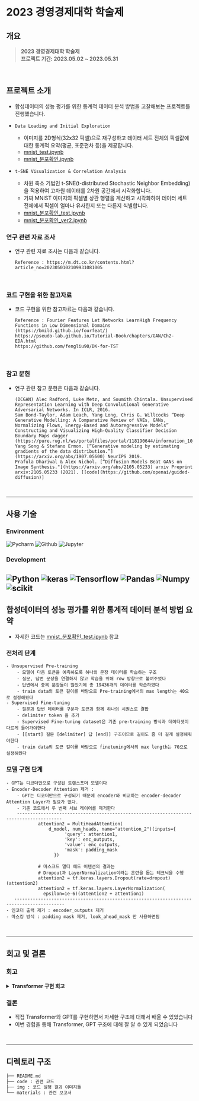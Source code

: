 # 2023 경영경제대학 학술제

## 개요
> **2023 경영경제대학 학술제** <br/> 
> **프로젝트 기간: 2023.05.02 ~ 2023.05.31** <br/>

<br>

## 프로젝트 소개
- 합성데이터의 성능 평가를 위한 통계적 데이터 분석 방법을 고찰해보는 프로젝트틀 진행했습니다.

- `Data Loading and Initial Exploration`
  - 이미지를 2D형식(32x32 픽셀)으로 재구성하고 데이터 세트 전체의 픽셀값에 대한 통계적 요약(평균, 표준편차 등)을 제공합니다.
  - [mnist_test.ipynb](https://github.com/jsh1021902/AI_Detective/blob/main/code/mnist_test.ipynb)
  - [mnist_분포확인.ipynb](https://github.com/jsh1021902/AI_Detective/blob/main/code/mnist_%EB%B6%84%ED%8F%AC%ED%99%95%EC%9D%B8.ipynb)
- `t-SNE Visualization & Correlation Analysis`
  - 차원 축소 기법인 t-SNE(t-distributed Stochastic Neighbor Embedding)을 적용하여 고차원 데이터를 2차원 공간에서 시각화합니다.
  - 가짜 MNIST 이미지의 픽셀별 상관 행렬을 계산하고 시각화하여 데이터 세트 전체에서 픽셀이 얼마나 유사한지 또는 다른지 식별합니다.
  - [mnist_분포확인_test.ipynb](https://github.com/jsh1021902/AI_Detective/blob/main/code/mnist_%EB%B6%84%ED%8F%AC%ED%99%95%EC%9D%B8_test.ipynb)
  - [mnist_분포확인_ver2.ipynb](https://github.com/jsh1021902/AI_Detective/blob/main/code/mnist_%EB%B6%84%ED%8F%AC%ED%99%95%EC%9D%B8_ver2.ipynb)



### 연구 관련 자료 조사
- 연구 관련 자료 조사는 다음과 같습니다.
  ```text
  Reference : https://m.dt.co.kr/contents.html?article_no=2023050102109931081005
  ```
<br>

### 코드 구현을 위한 참고자료
- 코드 구현을 위한 참고자료는 다음과 같습니다.
  ```text
  Reference : Fourier Features Let Networks LearnHigh Frequency Functions in Low Dimensional Domains (https://bmild.github.io/fourfeat/)
  https://pseudo-lab.github.io/Tutorial-Book/chapters/GAN/Ch2-EDA.html
  https://github.com/fengliu90/DK-for-TST
  ```
<br>

### 참고 문헌
- 연구 관련 참고 문헌은 다음과 같습니다.
  ```text
  (DCGAN) Alec Radford, Luke Metz, and Soumith Chintala. Unsupervised Representation Learning with Deep Convolutional Generative Adversarial Networks. In ICLR, 2016.
  Sam Bond-Taylor, Adam Leach, Yang Long, Chris G. Willcocks “Deep Generative Modelling: A Comparative Review of VAEs, GANs, Normalizing Flows, Energy-Based and Autoregressive Models”
  Constructing and Visualizing High-Quality Classifier Decision Boundary Maps dagger (https://pure.rug.nl/ws/portalfiles/portal/118190644/information_10_00280.pdf)
  Yang Song & Stefano Ermon. [“Generative modeling by estimating gradients of the data distribution.”](https://arxiv.org/abs/1907.05600) NeurIPS 2019.
  Prafula Dhariwal & Alex Nichol. [“Diffusion Models Beat GANs on Image Synthesis."](https://arxiv.org/abs/2105.05233) arxiv Preprint arxiv:2105.05233 (2021). [[code](https://github.com/openai/guided-diffusion)]
  ```
<br>

----

## 사용 기술

### Environment
![Pycharm](https://img.shields.io/badge/PyCharm-000000.svg?&style=for-the-badge&logo=PyCharm&logoColor=white)
![Github](https://img.shields.io/badge/GitHub-181717?style=for-the-badge&logo=GitHub&logoColor=white)
![Jupyter](https://img.shields.io/badge/Jupyter-F37626.svg?&style=for-the-badge&logo=Jupyter&logoColor=white)

### Development
![Python](https://img.shields.io/badge/Python-3776AB?style=for-the-badge&logo=python&logoColor=white)
![keras](https://img.shields.io/badge/Keras-D00000?style=for-the-badge&logo=Keras&logoColor=white)
![Tensorflow](https://img.shields.io/badge/TensorFlow-FF6F00?style=for-the-badge&logo=tensorflow&logoColor=white)
![Pandas](https://img.shields.io/badge/Pandas-2C2D72?style=for-the-badge&logo=pandas&logoColor=white)
![Numpy](https://img.shields.io/badge/Numpy-777BB4?style=for-the-badge&logo=numpy&logoColor=white)
![scikit](https://img.shields.io/badge/scikit_learn-F7931E?style=for-the-badge&logo=scikit-learn&logoColor=white)
<br>
----
## 합성데이터의 성능 평가를 위한 통계적 데이터 분석 방법 요약
- 자세한 코드는 [mnist_분포확인_test.ipynb](https://github.com/jsh1021902/AI_Detective/blob/main/code/mnist_%EB%B6%84%ED%8F%AC%ED%99%95%EC%9D%B8_test.ipynb) 참고

### 전처리 단계
    - Unsupervised Pre-training
        - 모델이 다음 토큰을 예측하도록 하나의 문장 데이터를 학습하는 구조
        - 질문, 답변 문장을 연결하지 않고 학습을 위해 row 방향으로 붙여주었다
        - 답변에서 중복 문장들이 많았기에 총 19436개의 데이터를 학습하였다
        - train data의 토큰 길이를 바탕으로 Pre-training에서의 max length는 40으로 설정해줬다
    - Supervised Fine-tuning
        - 질문과 답변 데이터를 구분자 토큰과 함께 하나의 시퀀스로 결합
        - delimiter token 을 추가
        - Supervised Fine-tuning dataset은 기존 pre-training 방식과 데이터셋이 다르게 들어가야한다
        - [[start] 질문 [delimiter] 답 [end]] 구조이므로 길이도 좀 더 길게 설정해줘야한다
        - train data의 토큰 길이를 바탕으로 finetuning에서의 max length는 70으로 설정해줬다

### 모델 구현 단계
    - GPT는 디코더만으로 구성된 트랜스포머 모델이다
    - Encoder-Decoder Attention 제거 :
        - GPT는 디코더만으로 구성되기 때문에 encoder와 비교하는 encoder-decoder Attention Layer가 필요가 없다.
        - 기존 코드에서 두 번째 서브 레이어를 제거한다
        ---------------------------------------------------------------------------------------
                attention2 = MultiHeadAttention(
                    d_model, num_heads, name="attention_2")(inputs={
                          'query': attention1,
                          'key': enc_outputs,
                          'value': enc_outputs,
                          'mask': padding_mask
                      })

                # 마스크드 멀티 헤드 어텐션의 결과는
                # Dropout과 LayerNormalization이라는 훈련을 돕는 테크닉을 수행
                attention2 = tf.keras.layers.Dropout(rate=dropout)(attention2)
                attention2 = tf.keras.layers.LayerNormalization(
                  epsilon=1e-6)(attention2 + attention1)
       -----------------------------------------------------------------------------------------
    - 인코더 출력 제거 : encoder_outputs 제거
    - 마스킹 방식 : padding mask 제거, look_ahead_mask 만 사용하면됨

<br>

----
회고 및 결론
---
### 회고
<details>
  <summary><b>Transformer 구현 회고</b></summary>
  <div markdown="1">
    <li> 배운 점 </li>
      <ul>
        <li>transformer의 구조에 대해 좀 더 명확히 이해할 수 있었다 </li>
        <li>custom 모델 저장하는 방법을 배웠다 </li>
        <li>숫자를 제거하는 전처리 제거만으로도 대답이 확연히 달라지는 것을 볼 수 있었다 </li>
        <li>underfitting 상황을 생각해서 epoch을 높였더니 성능이 향상되었다</li>
      </ul>
    <li> 아쉬운 점 </li>
      <ul>
        <li>프로젝트에서 한글 토큰을 잘 만들지 못해서 아쉬웠다</li>
        <li>토큰화를 잘 하지 못해서 띄어쓰기에 따라서 답변이 달라진다</li>
      </ul>
    <li> 느낀 점 </li>
      <ul>
        <li>어려운 개념이라도 노력하면 이해할 수 있다는 것을 느꼈다</li>
        <li>챗봇도 결국 어떤 데이터를 학습하냐에 따라 대답이 달라진다</li>
      </ul>
    <li> 어려웠던 점 </li>
      <ul>
        <li>transformer의 구조를 이해하는데 어려웠다</li>
        <li>custom 모델 저장하는 데 config 설정하는 것이 어려웠다</li>
      </ul>
  </div>
</details>

### 결론
- 직접 Transformer와 GPT를 구현하면서 자세한 구조에 대해서 배울 수 있었습니다
- 이번 경험을 통해 Transformer, GPT 구조에 대해 잘 알 수 있게 되었습니다
<br>

---
## 디렉토리 구조
```bash
├── README.md
├── code : 관련 코드
├── img : 코드 실행 결과 이미지들
└── materials : 관련 보고서
```
